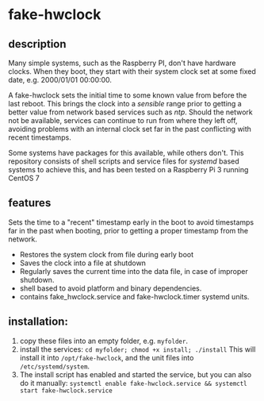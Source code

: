 # fake-hwclock

## description

Many simple systems, such as the Raspberry PI, don't have hardware clocks.
When they boot, they start with their system clock set at some fixed date, e.g. 2000/01/01 00:00:00.

A fake-hwclock sets the initial time to some known value from before the last reboot.  This brings
the clock into a _sensible_ range prior to getting a better value from network based services
such as _ntp_.  Should the network not be available, services can continue to run from where they
left off, avoiding problems with an internal clock set far in the past conflicting with recent
timestamps.

Some systems have packages for this available, while others don't.  This repository consists of
shell scripts and service files for _systemd_ based systems to achieve this, and has been
tested on a Raspberry Pi 3 running CentOS 7

## features

Sets the time to a "recent" timestamp early in the boot to avoid timestamps
far in the past when booting, prior to getting a proper timestamp from the network.

- Restores the system clock from file during early boot
- Saves the clock into a file at shutdown
- Regularly saves the current time into the data file, in case of improper shutdown.
- shell based to avoid platform and binary dependencies.
- contains fake_hwclock.service and fake-hwclock.timer systemd units.

## installation:

1. copy these files into an empty folder, e.g. ```myfolder```.
2. install the services:
```cd myfolder; chmod +x install; ./install```
This will install it into `/opt/fake-hwclock`, and the unit files into `/etc/systemd/system`.
3. The install script has enabled and started the service, but you can also do it manually:
```systemctl enable fake-hwclock.service && systemctl start fake-hwclock.service```

